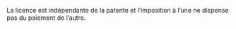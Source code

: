 La licence est indépendante de la patente et l’imposition à l’une ne dispense pas du paiement de l’autre.